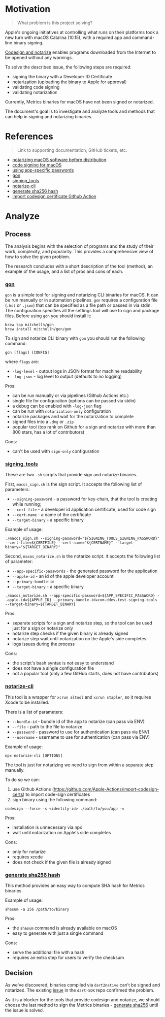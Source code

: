 # Motivation
> What problem is this project solving?

Apple's ongoing initiatives at controlling what runs on their platforms took a new turn with macOS Catalina (10.15), with a required app and command-line binary signing.

[Codesign and notarize](https://developer.apple.com/documentation/xcode/notarizing_macos_software_before_distribution) enables programs downloaded from the Internet to be opened without any warnings.

To solve the described issue, the following steps are required:
 - signing the binary with a Developer ID Certificate
 - notarization (uploading the binary to Apple for approval)
 - validating code signing
 - validating notarization

Currently, Metrics binaries for macOS have not been signed or notarized.

The document's goal is to investigate and analyze tools and methods that can help in signing and notarizing binaries.

# References
> Link to supporting documentation, GitHub tickets, etc.

- [notarizing macOS software before distribution](https://developer.apple.com/documentation/xcode/notarizing_macos_software_before_distribution)
- [code signing for macOS](https://wiki.freepascal.org/Code_Signing_for_macOS)
- [using app-specific passwords](https://support.apple.com/en-us/HT204397)
- [gon](https://github.com/mitchellh/gon)
- [signing_tools](https://github.com/drud/signing_tools)
- [notarize-cli](https://github.com/bacongravy/notarize-cli)
- [generate sha256 hash](https://ss64.com/osx/shasum.html)
- [import codesign certificate Github Action](https://github.com/Apple-Actions/import-codesign-certs)

# Analyze

## Process

The analysis begins with the selection of programs and the study of their work, complexity, and popularity. This provides a comprehensive view of how to solve the given problem.

The research concludes with a short description of the tool (method), an example of the usage, and a list of pros and cons of each.

### [gon](https://github.com/mitchellh/gon)

`gon` is a simple tool for signing and notarizing CLI binaries for macOS. It can be run manually or in automation pipelines. `gon` requires a configuration file (`.hcl` or `.json`) that can be specified as a file path or passed in via stdin. The configuration specifies all the settings tool will use to sign and package files.
Before using `gon` you should install it:

```
brew tap mitchellh/gon
brew install mitchellh/gon/gon
```

To sign and notarize CLI binary with `gon` you should run the following command:

```
gon [flags] [CONFIG]
```

where `flags` are:
 - `-log-level` - output logs in JSON format for machine readability
 - `-log-json` - log level to output (defaults to no logging) 

Pros: 
 - can be run manually or via pipelines (Github Actions etc.)
 - single file for configuration (options can be passed via stdin)
 - a debug can be enabled with `-log-json` flag
 - can be run with `notarization-only` configuration
 - notarize packages and wait for the notarization to complete
 - signed files into a `.dmg` or `.zip`
 - popular tool (top rank on Github for a sign and notarize with more than 800 stars, has a lot of contributors)

Cons:
 - can't be used with `sign-only` configuration

### [signing_tools](https://github.com/drud/signing_tools)

These are two `.sh` scripts that provide sign and notarize binaries.

First, `macos_sign.sh` is the sign script. It accepts the following list of parameters: 
 - `--signing-password` - a password for key-chain, that the tool is creating while running;
 - `--cert-file` - a developer id application certificate, used for code sign
 - `--cert-name` - a name of the certificate
 - `--target-binary` - a specific binary

Example of usage:

```
./macos_sign.sh --signing-password="${SIGNING_TOOLS_SIGNING_PASSWORD}" --cert-file=${CERTFILE} --cert-name="${CERTNAME}" --target-binary="${TARGET_BINARY}"
```

Second, `macos_notarize.sh` is the notarize script. It accepts the following list of parameter:
 - `--app-specific-passwords` - the generated password for the application
 - `--apple-id` - an id of the apple developer account
 - `--primary-bundle-id`
 - `--target-binary` - a specific binary

 ```
 ./macos_notarize.sh --app-specific-password=${APP_SPECIFIC_PASSWORD} --apple-id=${APPLE_ID} --primary-bundle-id=com.ddev.test-signing-tools --target-binary=${TARGET_BINARY}
 ```

Pros:
 - separate scripts for a sign and notarize step, so the tool can be used just for a sign or notarize only
 - notarize step checks if the given binary is already signed
 - notarize step wait until notarization on the Apple's side completes
 - logs issues during the process

Cons:
 - the script's bash syntax is not easy to understand
 - does not have a single configuration file
 - not a popular tool (only a few GitHub starts, does not have contributors)

### [notarize-cli](https://github.com/bacongravy/notarize-cli)

This tool is a wrapper for `xcrun altool` and `xcrun stapler`, so it requires Xcode to be installed.

There is a list of parameters:
 - `--bundle-id` - bundle id of the app to notarize (can pass via ENV)
 - `--file` - path to the file to notarize
 - `--password` - password to use for authentication (can pass via ENV)
 - `--username` - username to use for authentication (can pass via ENV)

Example of usage:

```
npx notarize-cli [OPTIONS]
```

The tool is just for notarizing we need to sign from within a separate step manually. 

To do so we can:
 1. use Github Actions (https://github.com/Apple-Actions/import-codesign-certs) to import code-sign certificates
 2. sign binary using the following command:
  
 ```
 codesign --force -s <identity-id> ./path/to/you/app -v
 ```

Pros:
 - installation is unnecessary via npx
 - wait until notarization on Apple's side completes
 
Cons:
 - only for notarize
 - requires xcode
 - does not check if the given file is already signed

### [generate sha256 hash](https://ss64.com/osx/shasum.html)

This method provides an easy way to compute SHA hash for Metrics binaries.

Example of usage:
 
```
shasum -a 256 /path/to/binary
```

Pros:
 - the `shasum` command is already available on macOS
 - easy to generate with just a single command

Cons:
 - serve the additional file with a hash
 - requires an extra step for users to verify the checksum

## Decision

As we've discovered, binaries compiled via `dart2native` can't be signed and notarized. The existing [issue](https://github.com/dart-lang/sdk/issues/39106) in the `dart-SDK` repo confirmed the problem.

As it is a blocker for the tools that provide codesign and notarize, we should choose the last method to sign the Metrics binaries - [generate sha256](#generate-sha256-hash) until the issue is solved.
